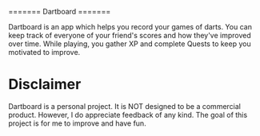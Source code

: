 ======= Dartboard =======

Dartboard is an app which helps you record your games of darts.
You can keep track of everyone of your friend's scores and how they've improved over time.
While playing, you gather XP and complete Quests to keep you motivated to improve.

# Disclaimer #
Dartboard is a personal project. It is NOT designed to be a commercial product.
However, I do appreciate feedback of any kind. The goal of this project is for me to improve and have fun.
